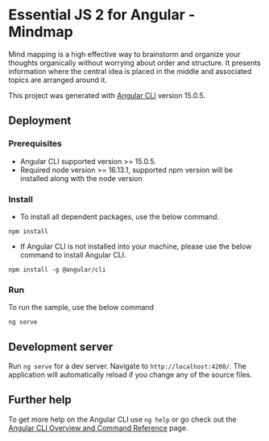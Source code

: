 # Essential JS 2 for Angular - Mindmap

Mind mapping is a high effective way to brainstorm and organize your thoughts organically without worrying about order and structure. It presents information where the central idea is placed in the middle and associated topics are arranged around it. 

This project was generated with [Angular CLI](https://github.com/angular/angular-cli) version 15.0.5.

## Deployment

### Prerequisites

* Angular CLI supported version >= 15.0.5.
* Required node version >= 16.13.1, supported npm version will be installed along with the node version

### Install

* To install all dependent packages, use the below command.

```
npm install
```
* If Angular CLI is not installed into your machine, please use the below command to install Angular CLI.

```
npm install -g @angular/cli
```

### Run

To run the sample, use the below command

```
ng serve
```

## Development server

Run `ng serve` for a dev server. Navigate to `http://localhost:4200/`. The application will automatically reload if you change any of the source files.

## Further help

To get more help on the Angular CLI use `ng help` or go check out the [Angular CLI Overview and Command Reference](https://angular.io/cli) page.
